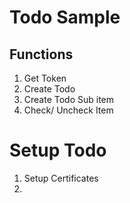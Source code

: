 # Todo Sample
## Functions
1. Get Token 
2. Create Todo
3. Create Todo Sub item
4. Check/ Uncheck Item

# Setup Todo
1. Setup Certificates
2. 
